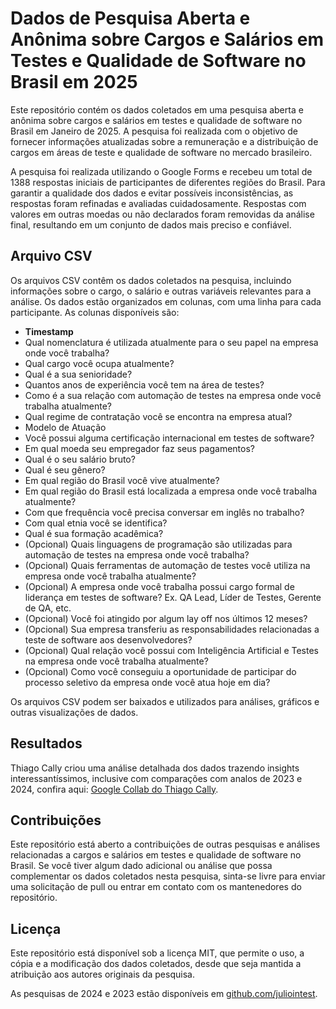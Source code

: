 # Dados de Pesquisa Aberta e Anônima sobre Cargos e Salários em Testes e Qualidade de Software no Brasil em 2025

Este repositório contém os dados coletados em uma pesquisa aberta e anônima sobre cargos e salários em testes e qualidade de software no Brasil em Janeiro de 2025. A pesquisa foi realizada com o objetivo de fornecer informações atualizadas sobre a remuneração e a distribuição de cargos em áreas de teste e qualidade de software no mercado brasileiro.

A pesquisa foi realizada utilizando o Google Forms e recebeu um total de 1388 respostas iniciais de participantes de diferentes regiões do Brasil. Para garantir a qualidade dos dados e evitar possíveis inconsistências, as respostas foram refinadas e avaliadas cuidadosamente. Respostas com valores em outras moedas ou não declarados foram removidas da análise final, resultando em um conjunto de dados mais preciso e confiável.

## Arquivo CSV

Os arquivos CSV contêm os dados coletados na pesquisa, incluindo informações sobre o cargo, o salário e outras variáveis relevantes para a análise. Os dados estão organizados em colunas, com uma linha para cada participante. As colunas disponíveis são:

- **Timestamp**
- Qual nomenclatura é utilizada atualmente para o seu papel na empresa onde você trabalha?
- Qual cargo você ocupa atualmente?
- Qual é a sua senioridade?
- Quantos anos de experiência você tem na área de testes?
- Como é a sua relação com automação de testes na empresa onde você trabalha atualmente?
- Qual regime de contratação você se encontra na empresa atual?
- Modelo de Atuação
- Você possui alguma certificação internacional em testes de software?
- Em qual moeda seu empregador faz seus pagamentos?
- Qual é o seu salário bruto?
- Qual é seu gênero?
- Em qual região do Brasil você vive atualmente?
- Em qual região do Brasil está localizada a empresa onde você trabalha atualmente?
- Com que frequência você precisa conversar em inglês no trabalho?
- Com qual etnia você se identifica?
- Qual é sua formação acadêmica?
- (Opcional) Quais linguagens de programação são utilizadas para automação de testes na empresa onde você trabalha?
- (Opcional) Quais ferramentas de automação de testes você utiliza na empresa onde você trabalha atualmente?
- (Opcional) A empresa onde você trabalha possui cargo formal de liderança em testes de software? Ex. QA Lead, Líder de Testes, Gerente de QA, etc.
- (Opcional) Você foi atingido por algum lay off nos últimos 12 meses?
- (Opcional) Sua empresa transferiu as responsabilidades relacionadas a teste de software aos desenvolvedores?
- (Opcional) Qual relação você possui com Inteligência Artificial e Testes na empresa onde você trabalha atualmente?
- (Opcional) Como você conseguiu a oportunidade de participar do processo seletivo da empresa onde você atua hoje em dia?

Os arquivos CSV podem ser baixados e utilizados para análises, gráficos e outras visualizações de dados.

## Resultados

Thiago Cally criou uma análise detalhada dos dados trazendo insights interessantíssimos, inclusive com comparações com analos de 2023 e 2024, confira aqui: 
[Google Collab do Thiago Cally]([https://youtube.com/juliodelimas](https://colab.research.google.com/drive/1Oow5txXtmjQGqYlWHsovK4uwNqCJMlpe?usp=sharing)).

## Contribuições

Este repositório está aberto a contribuições de outras pesquisas e análises relacionadas a cargos e salários em testes e qualidade de software no Brasil. Se você tiver algum dado adicional ou análise que possa complementar os dados coletados nesta pesquisa, sinta-se livre para enviar uma solicitação de pull ou entrar em contato com os mantenedores do repositório.

## Licença

Este repositório está disponível sob a licença MIT, que permite o uso, a cópia e a modificação dos dados coletados, desde que seja mantida a atribuição aos autores originais da pesquisa.

As pesquisas de 2024 e 2023 estão disponíveis em [github.com/juliointest](https://github.com/juliointest).
